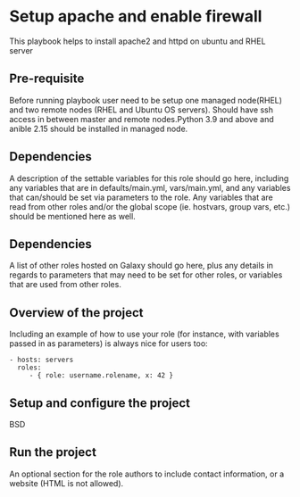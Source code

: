 Setup apache and enable firewall
=========

This playbook helps to install apache2 and httpd on ubuntu and RHEL server

Pre-requisite
------------
Before running playbook user need to be setup one managed node(RHEL) and two remote nodes (RHEL and Ubuntu OS servers). Should have ssh access in between master and remote nodes.Python 3.9 and above and anible 2.15 should be installed in managed node. 

Dependencies 
--------------

A description of the settable variables for this role should go here, including any variables that are in defaults/main.yml, vars/main.yml, and any variables that can/should be set via parameters to the role. Any variables that are read from other roles and/or the global scope (ie. hostvars, group vars, etc.) should be mentioned here as well.

Dependencies
------------

A list of other roles hosted on Galaxy should go here, plus any details in regards to parameters that may need to be set for other roles, or variables that are used from other roles.

Overview of the project
----------------

Including an example of how to use your role (for instance, with variables passed in as parameters) is always nice for users too:

    - hosts: servers
      roles:
         - { role: username.rolename, x: 42 }
Setup and configure the project
-------

BSD

Run the project
------------------

An optional section for the role authors to include contact information, or a website (HTML is not allowed).
